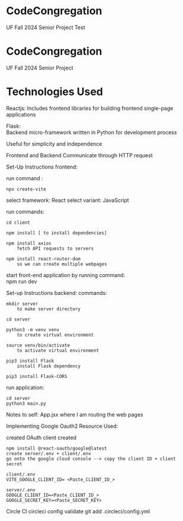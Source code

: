 # CodeCongregation
UF Fall 2024 Senior Project
Test

# CodeCongregation
UF Fall 2024 Senior Project

# Technologies Used
Reactjs: 
Includes frontend libraries for building frontend single-page applications

Flask:  
Backend micro-framework written in Python for development process

Useful for simplicity and independence

Frontend and Backend Communicate through HTTP request


Set-Up Instructions frontend:

run command :

    npx create-vite

select framework: React
select variant: JavaScript

run commands:

    cd client

    npm install [ to install dependencies]

    npm install axios
        fetch API requests to servers

    npm install react-router-dom  
        so we can create multiple webpages  



start front-end application by running command:   
    npm run dev


Set-up Instructions backend:
commands: 

    mkdir server 
        to make server directory

    cd server

    python3 -m venv venv
        to create virtual environment 

    source venv/bin/activate
        to activate virtual environment

    pip3 install Flask
        install Flask dependency

    pip3 install Flask-CORS              

run application:

    cd server
    python3 main.py


Notes to self:
    App.jsx
        where I am routing the web pages


Implementing Google Oauth2
Resource Used: 
 
created OAuth client created

    npm install @react-oauth/google@latest
    create server/.env + client/.env
    go onto the google cloud console --> copy the client ID + client secret

    client/.env
    VITE_GOOGLE_CLIENT_ID= <Paste_CLIENT_ID_>

    server/.env
    GOOGLE_CLIENT_ID=<Paste_CLIENT_ID_>
    GOOGLE_SECRET_KEY=<Paste_SECRET_KEY>


Circle CI
    circleci config validate
    git add .circleci/config.yml

    


